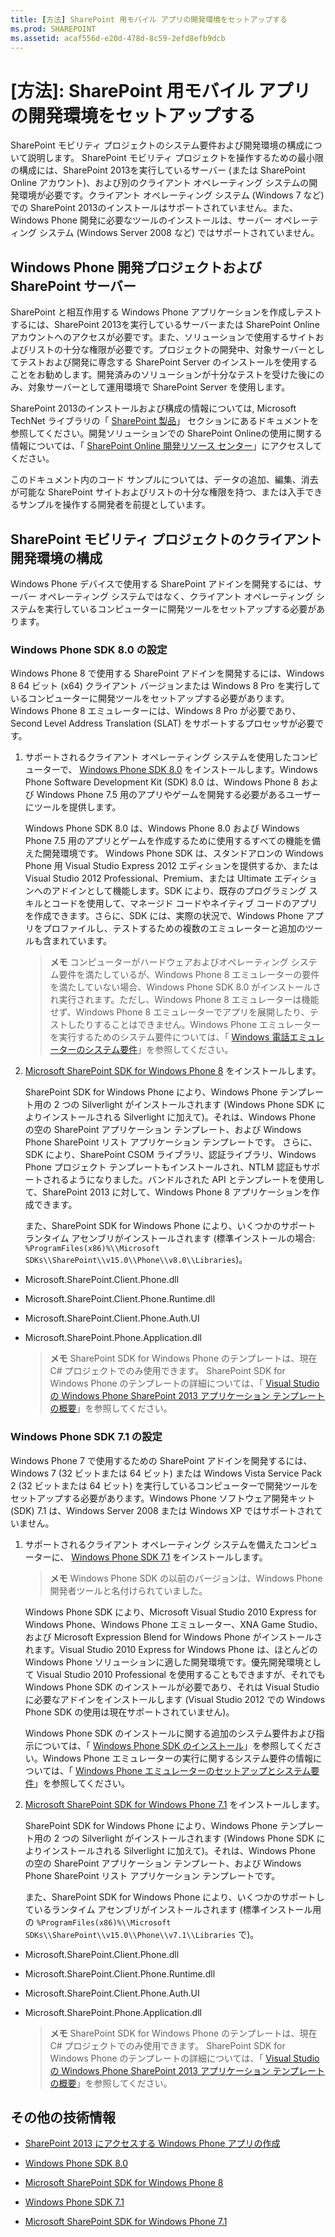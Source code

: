```yaml
---
title: [方法] SharePoint 用モバイル アプリの開発環境をセットアップする
ms.prod: SHAREPOINT
ms.assetid: acaf556d-e20d-478d-8c59-2efd8efb9dcb
---
```



# [方法]: SharePoint 用モバイル アプリの開発環境をセットアップする
SharePoint モビリティ プロジェクトのシステム要件および開発環境の構成について説明します。
SharePoint モビリティ プロジェクトを操作するための最小限の構成には、SharePoint 2013を実行しているサーバー (または SharePoint Online アカウント)、および別のクライアント オペレーティング システムの開発環境が必要です。クライアント オペレーティング システム (Windows 7 など) での SharePoint 2013のインストールはサポートされていません。また、Windows Phone 開発に必要なツールのインストールは、サーバー オペレーティング システム (Windows Server 2008 など) ではサポートされていません。
  
    
    


## Windows Phone 開発プロジェクトおよび SharePoint サーバー
<a name="SP15Setupmobile_winphone"> </a>

SharePoint と相互作用する Windows Phone アプリケーションを作成しテストするには、SharePoint 2013を実行しているサーバーまたは SharePoint Online アカウントへのアクセスが必要です。また、ソリューションで使用するサイトおよびリストの十分な権限が必要です。プロジェクトの開発中、対象サーバーとしてテストおよび開発に専念する SharePoint Server のインストールを使用することをお勧めします。開発済みのソリューションが十分なテストを受けた後にのみ、対象サーバーとして運用環境で SharePoint Server を使用します。
  
    
    
SharePoint 2013のインストールおよび構成の情報については, Microsoft TechNet ライブラリの「 [SharePoint 製品](http://technet.microsoft.com/ja-jp/library/ee428287.aspx)」 セクションにあるドキュメントを参照してください。開発ソリューションでの SharePoint Onlineの使用に関する情報については、「  [SharePoint Online 開発リソース センター](http://msdn.microsoft.com/ja-jp/sharepoint/gg153540.aspx)」にアクセスしてください。
  
    
    
このドキュメント内のコード サンプルについては、データの追加、編集、消去が可能な SharePoint サイトおよびリストの十分な権限を持つ、または入手できるサンプルを操作する開発者を前提としています。
  
    
    

## SharePoint モビリティ プロジェクトのクライアント開発環境の構成
<a name="SP15Setupmobile_configure"> </a>

Windows Phone デバイスで使用する SharePoint アドインを開発するには、サーバー オペレーティング システムではなく、クライアント オペレーティング システムを実行しているコンピューターに開発ツールをセットアップする必要があります。
  
    
    

### Windows Phone SDK 8.0 の設定

Windows Phone 8 で使用する SharePoint アドインを開発するには、Windows 8 64 ビット (x64) クライアント バージョンまたは Windows 8 Pro を実行しているコンピューターに開発ツールをセットアップする必要があります。 Windows Phone 8 エミュレーターには、Windows 8 Pro が必要であり、Second Level Address Translation (SLAT) をサポートするプロセッサが必要です。
  
    
    

1. サポートされるクライアント オペレーティング システムを使用したコンピューターで、 [Windows Phone SDK 8.0](http://www.microsoft.com/ja-jp/download/details.aspx?id=35471) をインストールします。Windows Phone Software Development Kit (SDK) 8.0 は、Windows Phone 8 および Windows Phone 7.5 用のアプリやゲームを開発する必要があるユーザーにツールを提供します。
    
    Windows Phone SDK 8.0 は、Windows Phone 8.0 および Windows Phone 7.5 用のアプリとゲームを作成するために使用するすべての機能を備えた開発環境です。 Windows Phone SDK は、スタンドアロンの Windows Phone 用 Visual Studio Express 2012 エディションを提供するか、または Visual Studio 2012 Professional、Premium、または Ultimate エディションへのアドインとして機能します。SDK により、既存のプログラミング スキルとコードを使用して、マネージド コードやネイティブ コードのアプリを作成できます。さらに、SDK には、実際の状況で、Windows Phone アプリをプロファイルし、テストするための複数のエミュレーターと追加のツールも含まれています。
    
    > **メモ**
      > コンピューターがハードウェアおよびオペレーティング システム要件を満たしているが、Windows Phone 8 エミュレーターの要件を満たしていない場合、Windows Phone SDK 8.0 がインストールされ実行されます。ただし、Windows Phone 8 エミュレーターは機能せず、Windows Phone 8 エミュレーターでアプリを展開したり、テストしたりすることはできません。Windows Phone エミュレーターを実行するためのシステム要件については、「 [Windows 電話エミュレーターのシステム要件](http://msdn.microsoft.com/ja-jp/library/ff626524)」を参照してください。 
2.  [Microsoft SharePoint SDK for Windows Phone 8](http://www.microsoft.com/ja-jp/download/details.aspx?id=36818) をインストールします。
    
    SharePoint SDK for Windows Phone により、Windows Phone テンプレート用の 2 つの Silverlight がインストールされます (Windows Phone SDK によりインストールされる Silverlight に加えて)。それは、Windows Phone の空の SharePoint アプリケーション テンプレート、および Windows Phone SharePoint リスト アプリケーション テンプレートです。 さらに、SDK により、SharePoint CSOM ライブラリ、認証ライブラリ、Windows Phone プロジェクト テンプレートもインストールされ、NTLM 認証もサポートされるようになりました。バンドルされた API とテンプレートを使用して、SharePoint 2013 に対して、Windows Phone 8 アプリケーションを作成できます。
    
    また、SharePoint SDK for Windows Phone により、いくつかのサポート ランタイム アセンブリがインストールされます (標準インストールの場合:  `%ProgramFiles(x86)%\\Microsoft SDKs\\SharePoint\\v15.0\\Phone\\v8.0\\Libraries`)。
    
  - Microsoft.SharePoint.Client.Phone.dll
    
  
  - Microsoft.SharePoint.Client.Phone.Runtime.dll
    
  
  - Microsoft.SharePoint.Client.Phone.Auth.UI
    
  
  - Microsoft.SharePoint.Phone.Application.dll
    
  

    > **メモ**
      > SharePoint SDK for Windows Phone のテンプレートは、現在 C# プロジェクトでのみ使用できます。 
SharePoint SDK for Windows Phone のテンプレートの詳細については、「 [Visual Studio の Windows Phone SharePoint 2013 アプリケーション テンプレートの概要](overview-of-windows-phone-sharepoint-2013-application-templates-in-visual-studio.md)」を参照してください。
  
    
    

### Windows Phone SDK 7.1 の設定

Windows Phone 7 で使用するための SharePoint アドインを開発するには、Windows 7 (32 ビットまたは 64 ビット) または Windows Vista Service Pack 2 (32 ビットまたは 64 ビット) を実行しているコンピューターで開発ツールをセットアップする必要があります。Windows Phone ソフトウェア開発キット (SDK) 7.1 は、Windows Server 2008 または Windows XP ではサポートされていません。
  
    
    

1. サポートされるクライアント オペレーティング システムを備えたコンピューターに、 [Windows Phone SDK 7.1](http://www.microsoft.com/ja-jp/download/details.aspx?id=27570) をインストールします。
    
    > **メモ**
      > Windows Phone SDK の以前のバージョンは、Windows Phone 開発者ツールと名付けられていました。 

    Windows Phone SDK により、Microsoft Visual Studio 2010 Express for Windows Phone、Windows Phone エミュレーター、XNA Game Studio、および Microsoft Expression Blend for Windows Phone がインストールされます。Visual Studio 2010 Express for Windows Phone は、ほとんどの Windows Phone ソリューションに適した開発環境です。優先開発環境として Visual Studio 2010 Professional を使用することもできますが、それでも Windows Phone SDK のインストールが必要であり、それは Visual Studio に必要なアドインをインストールします (Visual Studio 2012 での Windows Phone SDK の使用は現在サポートされていません)。
    
    Windows Phone SDK のインストールに関する追加のシステム要件および指示については、「 [Windows Phone SDK のインストール](http://msdn.microsoft.com/ja-jp/library/ff402530%28VS.92%29.aspx)」を参照してください。Windows Phone エミュレーターの実行に関するシステム要件の情報については、「 [Windows Phone エミュレーターのセットアップとシステム要件](http://msdn.microsoft.com/ja-jp/library/ff626524%28VS.92%29.aspx)」を参照してください。
    
  
2.  [Microsoft SharePoint SDK for Windows Phone 7.1](http://www.microsoft.com/ja-jp/download/details.aspx?id=30476) をインストールします。
    
    SharePoint SDK for Windows Phone により、Windows Phone テンプレート用の 2 つの Silverlight がインストールされます (Windows Phone SDK によりインストールされる Silverlight に加えて)。それは、Windows Phone の空の SharePoint アプリケーション テンプレート、および Windows Phone SharePoint リスト アプリケーション テンプレートです。
    
    また、SharePoint SDK for Windows Phone により、いくつかのサポートしているランタイム アセンブリがインストールされます (標準インストール用の  `%ProgramFiles(x86)%\\Microsoft SDKs\\SharePoint\\v15.0\\Phone\\v7.1\\Libraries` で)。
    
  - Microsoft.SharePoint.Client.Phone.dll
    
  
  - Microsoft.SharePoint.Client.Phone.Runtime.dll
    
  
  - Microsoft.SharePoint.Client.Phone.Auth.UI
    
  
  - Microsoft.SharePoint.Phone.Application.dll
    
  

    > **メモ**
      > SharePoint SDK for Windows Phone のテンプレートは、現在 C# プロジェクトでのみ使用できます。 
SharePoint SDK for Windows Phone のテンプレートの詳細については、「 [Visual Studio の Windows Phone SharePoint 2013 アプリケーション テンプレートの概要](overview-of-windows-phone-sharepoint-2013-application-templates-in-visual-studio.md)」を参照してください。
  
    
    

## その他の技術情報
<a name="SP15Setupmobile_addlresources"> </a>


-  [SharePoint 2013 にアクセスする Windows Phone アプリの作成](build-windows-phone-apps-that-access-sharepoint-2013.md)
    
  
-  [Windows Phone SDK 8.0](http://www.microsoft.com/ja-jp/download/details.aspx?id=35471)
    
  
-  [Microsoft SharePoint SDK for Windows Phone 8](http://www.microsoft.com/ja-jp/download/details.aspx?id=36818)
    
  
-  [Windows Phone SDK 7.1](http://www.microsoft.com/ja-jp/download/details.aspx?id=27570)
    
  
-  [Microsoft SharePoint SDK for Windows Phone 7.1](http://www.microsoft.com/ja-jp/download/details.aspx?id=30476)
    
  

